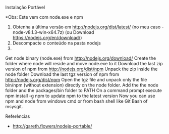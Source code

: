 

Instalação Portável

*Obs: Este vem com node.exe e npm

1) Obtenha a última versão em http://nodejs.org/dist/latest/ (no meu caso -node-v8.1.3-win-x64.7z) (ou Download https://nodejs.org/en/download/)
2) Descompacte o conteúdo na pasta nodejs
1) 


Get node binary (node.exe) from http://nodejs.org/download/
Create the folder where node will reside and move node.exe to it
Download the last zip version of npm from http://nodejs.org/dist/npm
Unpack the zip inside the node folder
Download the last tgz version of npm from http://nodejs.org/dist/npm
Open the tgz file and unpack only the file bin/npm (without extension) directly on the node folder.
Add the the node folder and the packages/bin folder to PATH
On a command prompt execute npm install -g npm to update npm to the latest version
Now you can use npm and node from windows cmd or from bash shell like Git Bash of msysgit.



Referências
- http://gareth.flowers/nodejs-portable/